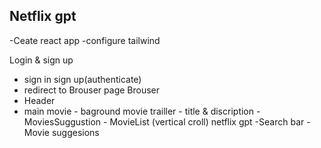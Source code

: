 ## Netflix gpt

-Ceate react app
-configure tailwind

Login & sign up

- sign in sign up(authenticate)
- redirect to Brouser page
  Brouser
- Header
- main movie - baground movie trailler - title & discription - MoviesSuggustion - MovieList (vertical croll)
  netflix gpt
  -Search bar
  -Movie suggesions
